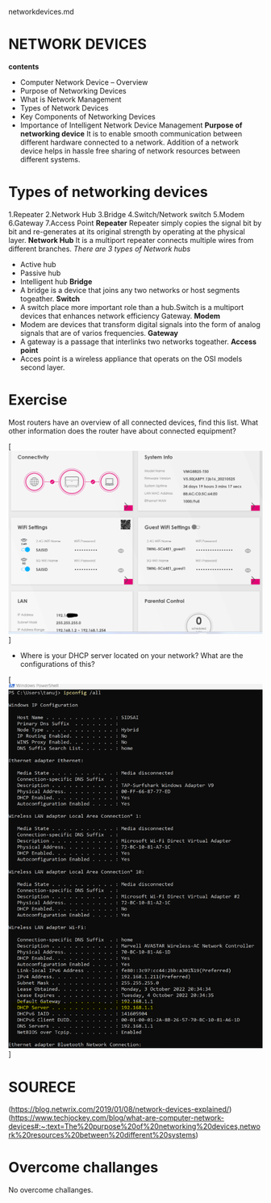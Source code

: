 networkdevices.md
# NETWORK DEVICES
**contents**	
* Computer Network Device – Overview
* Purpose of Networking Devices
* What is Network Management
* Types of Network Devices
* Key Components of Networking Devices
* Importance of Intelligent Network Device Management
**Purpose of networking device**
 It is to enable smooth communication between different hardware connected to a network. Addition of a network device helps in hassle free sharing of network resources between different systems.
 # Types of networking devices
1.Repeater
2.Network Hub
3.Bridge
4.Switch/Network switch
5.Modem
6.Gateway
7.Access Point
**Repeater**
Repeater simply copies the signal bit by bit and re-generates at its original strength by operating at the physical layer.
**Network Hub**
It is a multiport repeater connects multiple wires from different branches.
*There are 3 types of Network hubs*
+ Active hub
+ Passive hub
+ Intelligent hub
**Bridge**
+ A bridge is a device  that joins any two networks or host segments togeather.
**Switch**
+ A switch place more important role than a hub.Switch is a multiport devices that enhances network efficiency Gateway.
**Modem**
+ Modem are devices that transform digital signals into the form of analog signals that are of varios frequencies.
**Gateway**
+ A gateway is a passage that interlinks two networks togeather.
**Access point**
+ Acces point is a wireless appliance that operats on the OSI models second layer.
# Exercise
 Most routers have an overview of all connected devices, find this list. What other information does the router have about connected equipment?

[![alt test](../../00_includes/week2images/networkdetails.png "networkdetails.png")]

- Where is your DHCP server located on your network? What are the configurations of this?

[![alt test](../../00_includes/week2images/Dhcpconfi.png "Dhcpconfi.png")]


# SOURECE
(https://blog.netwrix.com/2019/01/08/network-devices-explained/)
(https://www.techjockey.com/blog/what-are-computer-network-devices#:~:text=The%20purpose%20of%20networking%20devices,network%20resources%20between%20different%20systems)

# Overcome challanges
No overcome challanges.


